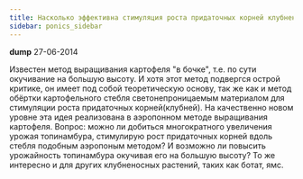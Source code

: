 ```yaml
---
title: Насколько эффективна стимуляция роста придаточных корней клубненосных растений?
sidebar: ponics_sidebar
---
```


**dump** 27-06-2014

Известен метод выращивания картофеля "в бочке", т.е. по сути окучивание на большую высоту. И хотя этот метод подвергся острой критике, он имеет под собой теоретическую основу, так же как и метод обёртки картофельного стебля светонепроницаемым материалом для стимуляции роста придаточных корней(клубней). На качественно новом уровне эта идея реализована в аэропонном методе выращивания картофеля. Вопрос: можно ли добиться многократного увеличения урожая топинамбура, стимулирую рост придаточных корней вдоль стебля подобным аэропоным методом? И возможно ли повысить урожайность топинамбура окучивая его на большую высоту? То же интересно и для других клубненосных растений, таких как ботат, ямс.


